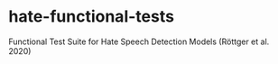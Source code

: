 # hate-functional-tests
Functional Test Suite for Hate Speech Detection Models (Röttger et al. 2020)
